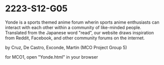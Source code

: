 # 2223-S12-G05
Yonde is a sports themed anime forum wherin sports anime enthusiasts can interact with each other within a community of like-minded people.
Translated from the Japanese word "read", our website draws inspiration from Reddit, Facebook, and other community forums on the internet.

by Cruz, De Castro, Exconde, Martin (MCO Project Group 5)

for MCO1, open "Yonde.html" in your browser